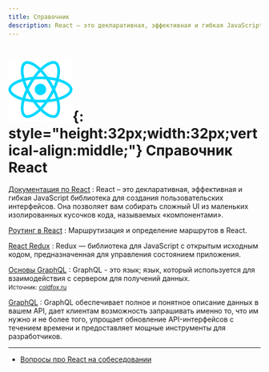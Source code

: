 ```yaml
---
title: Справочник
description: React – это декларативная, эффективная и гибкая JavaScript библиотека для создания пользовательских интерфейсов
---
```


# ![React](../react.svg){: style="height:32px;width:32px;vertical-align:middle;"} Справочник React

[Документация по React](handbook/tutorial.md)
: React – это декларативная, эффективная и гибкая JavaScript библиотека для создания пользовательских интерфейсов. Она позволяет вам собирать сложный UI из маленьких изолированных кусочков кода, называемых «компонентами».

[Роутинг в React](router/intro.md)
: Маршрутизация и определение маршрутов в React.

[React Redux](redux/intro.md)
: Redux — библиотека для JavaScript с открытым исходным кодом, предназначенная для управления состоянием приложения.

[Основы GraphQL](graphql-basics/index.md)
: GraphQL - это язык; язык, который используется для взаимодействия с сервером для получений данных.<br /><small>Источник: [coldfox.ru](http://www.coldfox.ru/article/5c5369b5779576192190cf1c/%D0%9E%D1%81%D0%BD%D0%BE%D0%B2%D1%8B-GraphQL)</small>

[GraphQL](graphql/index.md)
: GraphQL обеспечивает полное и понятное описание данных в вашем API, дает клиентам возможность запрашивать именно то, что им нужно и не более того, упрощает обновление API-интерфейсов с течением времени и предоставляет мощные инструменты для разработчиков.

---

- [Вопросы про React на собеседовании](questions.md)
